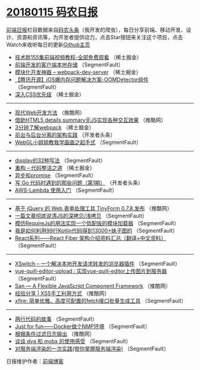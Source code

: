 # [20180115 码农日报](http://hao.caibaojian.com/date/2018/01/15)

[前端日报](http://caibaojian.com/c/news)栏目数据来自[码农头条](http://hao.caibaojian.com/)（我开发的爬虫），每日分享前端、移动开发、设计、资源和资讯等，为开发者提供动力，点击Star按钮来关注这个项目，点击Watch来收听每日的更新[Github主页](https://github.com/kujian/frontendDaily)
* [技术胖155集前端视频教程-全部免费观看](http://hao.caibaojian.com/62632.html) （稀土掘金）
* [前端开发的客户端本地存储](http://hao.caibaojian.com/62613.html) （SegmentFault）
* [模块化开发神器 &#8211; webpack-dev-server](http://hao.caibaojian.com/62634.html) （稀土掘金）
* [【腾讯开源】iOS爆内存问题解决方案-OOMDetector组件](http://hao.caibaojian.com/62617.html) （SegmentFault）
* [深入CSS优先级](http://hao.caibaojian.com/62635.html) （稀土掘金）

***
* [现代Web开发方法](http://hao.caibaojian.com/62620.html) （推酷网）
* [借助HTML5 details,summary无JS实现各种交互效果](http://hao.caibaojian.com/62618.html) （推酷网）
* [3分钟了解webpack](http://hao.caibaojian.com/62633.html) （稀土掘金）
* [前台与后台分离的架构实践](http://hao.caibaojian.com/62593.html) （开发者头条）
* [WebGL小姐姐教我学画画之起手式](http://hao.caibaojian.com/62603.html) （SegmentFault）

***
* [display的32种写法](http://hao.caibaojian.com/62607.html) （SegmentFault）
* [重构 &#8211; 代码整洁之道](http://hao.caibaojian.com/62636.html) （稀土掘金）
* [异步和promise](http://hao.caibaojian.com/62609.html) （SegmentFault）
* [写 Go 代码时遇到的那些问题（第1期）](http://hao.caibaojian.com/62594.html) （开发者头条）
* [AWS-Lambda 使用入门](http://hao.caibaojian.com/62611.html) （SegmentFault）

***
* [基于 jQuery 的 Web 表单处理工具 TinyForm 0.7.8 发布](http://hao.caibaojian.com/62624.html) （推酷网）
* [一篇文章彻底说清JS的深拷贝/浅拷贝](http://hao.caibaojian.com/62614.html) （SegmentFault）
* [模仿RequireJs的用法实现一个低配版的模块加载器](http://hao.caibaojian.com/62604.html) （SegmentFault）
* [我是如何利用99行Kotlin代码得到13000+妹子图的](http://hao.caibaojian.com/62615.html) （SegmentFault）
* [React系列——React Fiber 架构介绍资料汇总（翻译+中文资料）](http://hao.caibaojian.com/62605.html) （SegmentFault）

***
* [XSwitch &#8211; 一个解决本地开发请求转发的浏览器插件](http://hao.caibaojian.com/62608.html) （SegmentFault）
* [vue-quill-editor-upload : 实现vue-quill-editor上传图片到服务器](http://hao.caibaojian.com/62610.html) （SegmentFault）
* [San — A Flexible JavaScript Component Framework](http://hao.caibaojian.com/62621.html) （推酷网）
* [经验分享 | XSS手工利用方式](http://hao.caibaojian.com/62622.html) （推酷网）
* [xfire:  简单优雅、高度可配置的fetch接口批量生成工具](http://hao.caibaojian.com/62612.html) （SegmentFault）

***
* [两行代码的故事](http://hao.caibaojian.com/62616.html) （SegmentFault）
* [Just for fun——Docker做个NMP环境](http://hao.caibaojian.com/62606.html) （SegmentFault）
* [根据条件过滤日志输出](http://hao.caibaojian.com/62619.html) （推酷网）
* [谈谈 dva 和 mobx 的使用感受](http://hao.caibaojian.com/62600.html) （SegmentFault）
* [对服务端渲染的一次实践(带你掌握服务端渲染)](http://hao.caibaojian.com/62601.html) （SegmentFault）

日报维护作者：[前端博客](http://caibaojian.com/) 